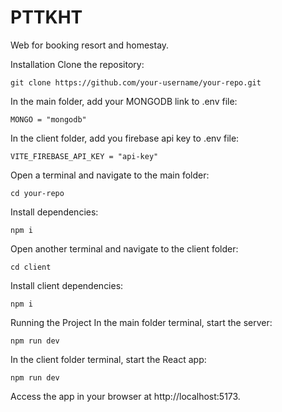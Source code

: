 # PTTKHT

Web for booking resort and homestay.

Installation
Clone the repository:
```
git clone https://github.com/your-username/your-repo.git 
```

In the main folder, add your MONGODB link to .env file:

```
MONGO = "mongodb"
```

In the client folder, add  you firebase api key to .env file:

```
VITE_FIREBASE_API_KEY = "api-key"
```

Open a terminal and navigate to the main folder:

```
cd your-repo
```

Install dependencies:

```
npm i
```

Open another terminal and navigate to the client folder:

```
cd client
```

Install client dependencies:

```
npm i
```

Running the Project
In the main folder terminal, start the server:

```
npm run dev
```

In the client folder terminal, start the React app:

```
npm run dev

```

Access the app in your browser at http://localhost:5173.
